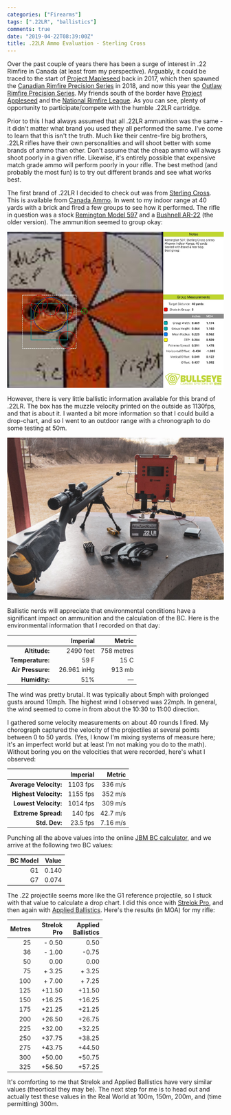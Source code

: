```yaml
---
categories: ["Firearms"]
tags: [".22LR", "ballistics"]
comments: true
date: "2019-04-22T08:39:00Z"
title: .22LR Ammo Evaluation - Sterling Cross
---
```


Over the past couple of years there has been a surge of interest in .22 Rimfire in Canada (at least from my perspective). Arguably, it could be traced to the start of [Project Mapleseed](http://www.mapleseedrifleman.com) back in 2017, which then spawned the [Canadian Rimfire Precision Series](https://rimfireprecision.ca) in 2018, and now this year the [Outlaw Rimfire Precision Series](https://outlawrimfire.com). My friends south of the border have [Project Appleseed](https://appleseedinfo.org) and the [National Rimfire League](https://nrl-22.org). As you can see, plenty of opportunity to participate/compete with the humble .22LR cartridge.

Prior to this I had always assumed that all .22LR ammunition was the same - it didn't matter what brand you used they all performed the same. I've come to learn that this isn't the truth. Much like their centre-fire big brothers, .22LR rifles have their own personalities and will shoot better with some brands of ammo than other. Don't assume that the cheap ammo will always shoot poorly in a given rifle. Likewise, it's entirely possible that expensive match grade ammo will perform poorly in your rifle. The best method (and probably the most fun) is to try out different brands and see what works best.

The first brand of .22LR I decided to check out was from [Sterling Cross](http://www.sterling-cross.com). This is available from [Canada Ammo](https://www.canadaammo.com/). In went to my indoor range at 40 yards with a brick and fired a few groups to see how it performed. The rifle in question was a stock [Remington Model 597](https://www.remington.com/rifles/rimfire/model-597) and a [Bushnell AR-22](https://www.bushnell.com/products/riflescopes/ar-optics/ar-optics-riflescopes-2-7x36/) (the older version). The ammunition seemed to group okay:

![Sterling Cross .22LR group](/images/22LR-evaluation/sterling-cross-group.jpg)

However, there is very little ballistic information available for this brand of .22LR. The box has the muzzle velocity printed on the outside as 1130fps, and that is about it.  I wanted a bit more information so that I could build a drop-chart, and so I went to an outdoor range with a chronograph to do some testing at 50m.

![Shooting bench at the range](/images/22LR-evaluation/chrony-setup.jpg)

Ballistic nerds will appreciate that environmental conditions have a significant impact on ammunition and the calculation of the BC. Here is the environmental information that I recorded on that day: 

|                   | Imperial     | Metric     | 
|------------------:|-------------:|-----------:|
| **Altitude:**     | 2490 feet    | 758 metres |
| **Temperature:**  | 59 F         | 15 C       |
| **Air Pressure:** | &nbsp;&nbsp;26.961 inHg  | 913 mb     |
| **Humidity:**     | 51%          | &mdash;    |

The wind was pretty brutal.  It was typically about 5mph with prolonged gusts around 10mph.  The highest wind I observed was 22mph. In general, the wind seemed to come in from about the 10:30 to 11:00 direction.

I gathered some velocity measurements on about 40 rounds I fired.  My chorograph captured the velocity of the projectiles at several points between  0 to 50 yards.  (Yes, I know I'm mixing systems of measure here; it's an imperfect world but at least I'm not making you do to the math). Without boring you on the velocities that were recorded, here's what I observed:

|                       | Imperial | Metric   |
|----------------------:|---------:|---------:|
| **Average Velocity:** | 1103 fps | 336 m/s  |
| **Highest Velocity:** | 1155 fps | 352 m/s  |
| **Lowest Velocity:**  | 1014 fps | 309 m/s  |
| **Extreme Spread:**   | 140 fps  | 42.7 m/s |
| **Std. Dev:**         | 23.5 fps | 7.16 m/s |

Punching all the above values into the online [JBM BC calculator](http://www.jbmballistics.com/cgi-bin/jbmbcv-5.1.cgi), and we arrive at the following two BC values:

| BC Model | Value |
|---------:|:-----:|
|G1 | 0.140 |
|G7 | 0.074 |


The .22 projectile seems more like the G1 reference projectile, so I stuck with that value to calculate a drop chart.  I did this once with [Strelok Pro](https://play.google.com/store/apps/details?id=com.borisov.strelokpro), and then again with [Applied Ballistics](https://play.google.com/store/apps/details?id=com.appliedballisticsllc.appliedballistics).  Here's the results (in MOA) for my rifle:

| Metres|  &nbsp;&nbsp;&nbsp;Strelok <br> Pro | &nbsp;&nbsp;&nbsp;&nbsp;&nbsp;Applied<br> Ballistics  |
|------:|-------------:|--------------------:|
|    25 |    - 0.50    |       0.50 |
|    36 |    - 1.00    |      -0.75 | 
|    50 |      0.00    |       0.00 | 
|    75 |    + 3.25    |     + 3.25 |
|   100 |    + 7.00    |     + 7.25 | 
|   125 |    +11.50    |     +11.50 |
|   150 |    +16.25    |     +16.25 |
|   175 |    +21.25    |     +21.25 |
|   200 |    +26.50    |     +26.75 |
|   225 |    +32.00    |     +32.25 |
|   250 |    +37.75    |     +38.25 |    
|   275 |    +43.75    |     +44.50 |
|   300 |    +50.00    |     +50.75 |
|   325 |    +56.50    |     +57.25 |

It's comforting to me that Strelok and Applied Ballistics have very similar values (theortical they may be). The next step for me is to head out and actually test these values in the Real World at 100m, 150m, 200m, and (time permitting) 300m.
